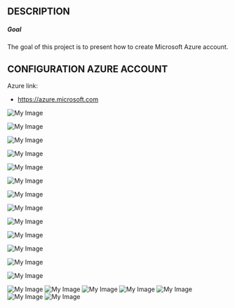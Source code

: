 DESCRIPTION
-----------

##### Goal
The goal of this project is to present how to create Microsoft Azure account. 


CONFIGURATION AZURE ACCOUNT
---------------------------

Azure link:
* https://azure.microsoft.com

![My Image](readme-images/azure-01.png)

![My Image](readme-images/azure-02.png)

![My Image](readme-images/azure-03.png)

![My Image](readme-images/azure-04.png)

![My Image](readme-images/azure-05.png)

![My Image](readme-images/azure-06.png)

![My Image](readme-images/azure-07.png)

![My Image](readme-images/azure-08.png)

![My Image](readme-images/azure-09.png)

![My Image](readme-images/azure-10.png)

![My Image](readme-images/azure-11.png)

![My Image](readme-images/azure-12.png)

![My Image](readme-images/azure-13.png)

![My Image](readme-images/azure-14.png)
![My Image](readme-images/azure-15.png)
![My Image](readme-images/azure-16.png)
![My Image](readme-images/azure-17.png)
![My Image](readme-images/azure-18.png)
![My Image](readme-images/azure-19.png)
![My Image](readme-images/azure-20.png)